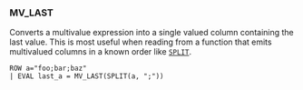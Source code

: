 <!--
This is generated by ESQL’s AbstractFunctionTestCase. Do no edit it. See ../README.md for how to regenerate it.
-->

### MV_LAST
Converts a multivalue expression into a single valued column containing the last
value. This is most useful when reading from a function that emits multivalued
columns in a known order like [`SPLIT`](https://www.elastic.co/docs/reference/elasticsearch/query-languages/esql/functions-operators/string-functions#esql-split).

```esql
ROW a="foo;bar;baz"
| EVAL last_a = MV_LAST(SPLIT(a, ";"))
```
